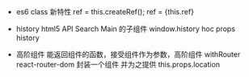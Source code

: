 - es6 class 新特性
  ref = this.createRef();
  ref = {this.ref}

- history html5 API
  Search  Main 的子组件
  window.history
  hoc  props history
  <Route>
    <Search/>
  </Route>

- 高阶组件
  能返回组件的函数，接受组件作为参数，高阶组件
  withRouter react-router-dom 封装一个组件
  并为之提供 this.props.location
  